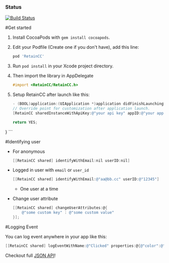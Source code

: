 ### Status

[![Build Status](https://travis-ci.org/b123400/retain-ios.png)](https://travis-ci.org/b123400/retain-ios)

#Get started

1. Install CocoaPods with `gem install cocoapods`.

2. Edit your Podfile (Create one if you don't have), add this line:

    ```ruby
    pod 'RetainCC'
    ```
    
3. Run `pod install` in your Xcode project directory.

4. Then import the library in AppDelegate

    ```objective-c
    #import <RetainCC/RetainCC.h>
    ```

5. Setup RetainCC after launch like this:

    ```objective-c    
    - (BOOL)application:(UIApplication *)application didFinishLaunchingWithOptions:(NSDictionary *)launchOptions {
    // Override point for customization after application launch.
    [RetainCC sharedInstanceWithApiKey:@"your api key" appID:@"your app id"];

    return YES;
}
    ```

#Identifying user



- For anonymous

    ```objective-c
    [[RetainCC shared] identifyWithEmail:nil userID:nil]
    ```

- Logged in user with `email` or `user_id`

    ```objective-c
    [[RetainCC shared] identifyWithEmail:@"aa@bb.cc" userID:@"12345"]
    ```
    - One user at a time

- Change user attribute

    ```objective-c
    [[RetainCC shared] changeUserAttributes:@{
        @"some custom key" : @"some custom value"
    }];
    ```

#Logging Event

You can log event anywhere in your app like this:
```objective-c
[[RetainCC shared] logEventWithName:@"Clicked" properties:@{@"color":@"red"}];
```

Checkout full [JSON API](http://www.retain.cc/api.html)!

